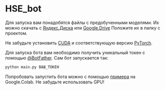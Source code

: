 # HSE_bot

Для запуска вам понадобятся файлы с предобученными моделями. Их можно скачать с [Яндекс.Диска](https://disk.yandex.ru/d/6rFMzkTte3P3mw?w=1) или [Google.Drive](https://drive.google.com/drive/folders/1SghYRtAZybYIyIgKayjCM5MLYrCDXIzV?usp=sharing) Положите их в папку с проектом.

Не забудьте установить [CUDA](https://developer.nvidia.com/cuda-downloads) и соответствующую версию [PyTorch](https://pytorch.org/get-started/locally/).

Для запуска бота вам необходимо получить уникальный токен с помощью [@BotFather](https://t.me/BotFather).  Сам бот запускается так:
```bash
python main.py ВАШ_ТОКЕН
```

Попробовать запустить бота можно с помощью [примера](https://colab.research.google.com/drive/1SJvxlrl5nEZxSrAK8lJkKEILH93p1VfV) на Google.Colab. Не забудьте использовать GPU! 
